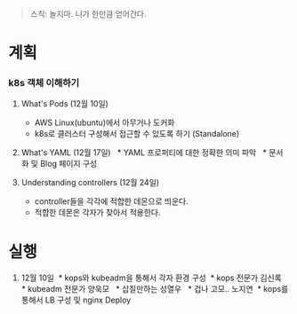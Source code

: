 > 스칙: 놀지마. 니가 한만큼 얻어간다.


# 계획

### k8s 객체 이해하기

1. What's Pods (12월 10일)
   * AWS Linux(ubuntu)에서 아무거나 도커화
   * k8s로 클러스터 구성해서 접근할 수 있도록 하기 (Standalone)

2. What's YAML (12월 17일)
   * YAML 프로퍼티에 대한 정확한 의미 파악
   * 문서화 및 Blog 페이지 구성

3. Understanding controllers (12월 24일)
   * controller들을 각각에 적합한 데몬으로 띄운다.
   * 적합한 데몬은 각자가 찾아서 적용한다.


# 실행

1. 12월 10일
  * kops와 kubeadm을 통해서 각자 환경 구성
    * kops 전문가 김신록
    * kubeadm 전문가 양욱모
    * 삽질만하는 성열우
    * 겁나 고모.. 노지연
  * kops를 통해서 LB 구성 및 nginx Deploy
  
  
  
